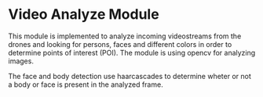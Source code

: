 # Video Analyze Module

This module is implemented to analyze incoming videostreams from the drones and looking for persons, faces and different colors in order to determine points of interest (POI). The module is using opencv for analyzing images. 

The face and body detection use haarcascades to determine wheter or not a body or face is present in the analyzed frame.

